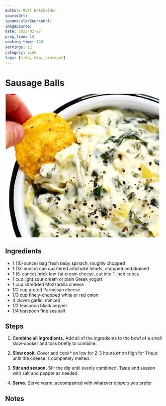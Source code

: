 ```yaml
---
author: Matt Batchelder
sourceUrl: 
spoonacularSourceUrl: 
imageSource:
date: 2023-02-27
prep_time: 10
cooking_time: 120
servings: 12
category: side
tags: [side, dip, crockpot]
---
```

# Sausage Balls

![Image of Sausage Balls](../img/slow-cooker-spinach-artichoke-dip.jpeg)

## Ingredients
- 1 (10-ounce) bag fresh baby spinach, roughly chopped
- 1 (13-ounce) can quartered artichoke hearts, chopped and drained
- 1 (8-ounce) brick low-fat cream cheese, cut into 1-inch cubes
- 1 cup light sour cream or plain Greek yogurt
- 1 cup shredded Mozzarella cheese
- 1/2 cup grated Parmesan cheese
- 1/3 cup finely-chopped white or red onion
- 4 cloves garlic, minced
- 1/2 teaspoon black pepper
- 1/4 teaspoon fine sea salt


## Steps
1. **Combine all ingredients.**  Add all of the ingredients to the bowl of a small slow-cooker and toss briefly to combine.

2. **Slow cook.**  Cover and cook* on low for 2-3 hours ***or*** on high for 1 hour, until the cheese is completely melted.

3. **Stir and season.**  Stir the dip until evenly combined.  Taste and season with salt and pepper as needed.

4. **Serve.**  Serve warm, accompanied with whatever dippers you prefer

## Notes